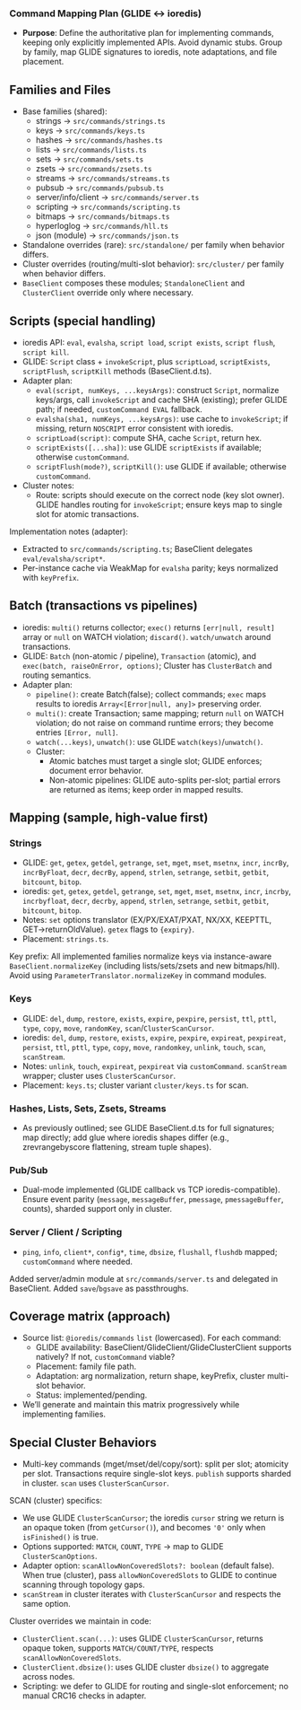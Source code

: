### Command Mapping Plan (GLIDE ↔ ioredis)

- **Purpose**: Define the authoritative plan for implementing commands, keeping only explicitly implemented APIs. Avoid dynamic stubs. Group by family, map GLIDE signatures to ioredis, note adaptations, and file placement.

## Families and Files
- Base families (shared):
  - strings → `src/commands/strings.ts`
  - keys → `src/commands/keys.ts`
  - hashes → `src/commands/hashes.ts`
  - lists → `src/commands/lists.ts`
  - sets → `src/commands/sets.ts`
  - zsets → `src/commands/zsets.ts`
  - streams → `src/commands/streams.ts`
  - pubsub → `src/commands/pubsub.ts`
  - server/info/client → `src/commands/server.ts`
  - scripting → `src/commands/scripting.ts`
  - bitmaps → `src/commands/bitmaps.ts`
  - hyperloglog → `src/commands/hll.ts`
  - json (module) → `src/commands/json.ts`
- Standalone overrides (rare): `src/standalone/` per family when behavior differs.
- Cluster overrides (routing/multi-slot behavior): `src/cluster/` per family when behavior differs.
- `BaseClient` composes these modules; `StandaloneClient` and `ClusterClient` override only where necessary.

## Scripts (special handling)
- ioredis API: `eval`, `evalsha`, `script load`, `script exists`, `script flush`, `script kill`.
- GLIDE: `Script` class + `invokeScript`, plus `scriptLoad`, `scriptExists`, `scriptFlush`, `scriptKill` methods (BaseClient.d.ts). 
- Adapter plan:
  - `eval(script, numKeys, ...keysArgs)`: construct `Script`, normalize keys/args, call `invokeScript` and cache SHA (existing); prefer GLIDE path; if needed, `customCommand EVAL` fallback.
  - `evalsha(sha1, numKeys, ...keysArgs)`: use cache to `invokeScript`; if missing, return `NOSCRIPT` error consistent with ioredis.
  - `scriptLoad(script)`: compute SHA, cache `Script`, return hex.
  - `scriptExists([...sha])`: use GLIDE `scriptExists` if available; otherwise `customCommand`.
  - `scriptFlush(mode?)`, `scriptKill()`: use GLIDE if available; otherwise `customCommand`.
- Cluster notes:
  - Route: scripts should execute on the correct node (key slot owner). GLIDE handles routing for `invokeScript`; ensure keys map to single slot for atomic transactions.

Implementation notes (adapter):
- Extracted to `src/commands/scripting.ts`; BaseClient delegates `eval/evalsha/script*`.
- Per-instance cache via WeakMap for `evalsha` parity; keys normalized with `keyPrefix`.

## Batch (transactions vs pipelines)
- ioredis: `multi()` returns collector; `exec()` returns `[err|null, result]` array or `null` on WATCH violation; `discard()`. `watch/unwatch` around transactions.
- GLIDE: `Batch` (non-atomic / pipeline), `Transaction` (atomic), and `exec(batch, raiseOnError, options)`; Cluster has `ClusterBatch` and routing semantics.
- Adapter plan:
  - `pipeline()`: create Batch(false); collect commands; `exec` maps results to ioredis `Array<[Error|null, any]>` preserving order.
  - `multi()`: create Transaction; same mapping; return `null` on WATCH violation; do not raise on command runtime errors; they become entries `[Error, null]`.
  - `watch(...keys)`, `unwatch()`: use GLIDE `watch(keys)`/`unwatch()`.
  - Cluster:
    - Atomic batches must target a single slot; GLIDE enforces; document error behavior.
    - Non-atomic pipelines: GLIDE auto-splits per-slot; partial errors are returned as items; keep order in mapped results.

## Mapping (sample, high-value first)

### Strings
- GLIDE: `get`, `getex`, `getdel`, `getrange`, `set`, `mget`, `mset`, `msetnx`, `incr`, `incrBy`, `incrByFloat`, `decr`, `decrBy`, `append`, `strlen`, `setrange`, `setbit`, `getbit`, `bitcount`, `bitop`.
- ioredis: `get`, `getex`, `getdel`, `getrange`, `set`, `mget`, `mset`, `msetnx`, `incr`, `incrby`, `incrbyfloat`, `decr`, `decrby`, `append`, `strlen`, `setrange`, `setbit`, `getbit`, `bitcount`, `bitop`.
- Notes: `set` options translator (EX/PX/EXAT/PXAT, NX/XX, KEEPTTL, GET→returnOldValue). `getex` flags to `{expiry}`.
- Placement: `strings.ts`.

Key prefix: All implemented families normalize keys via instance-aware `BaseClient.normalizeKey` (including lists/sets/zsets and new bitmaps/hll). Avoid using `ParameterTranslator.normalizeKey` in command modules.

### Keys
- GLIDE: `del`, `dump`, `restore`, `exists`, `expire`, `pexpire`, `persist`, `ttl`, `pttl`, `type`, `copy`, `move`, `randomKey`, `scan`/`ClusterScanCursor`.
- ioredis: `del`, `dump`, `restore`, `exists`, `expire`, `pexpire`, `expireat`, `pexpireat`, `persist`, `ttl`, `pttl`, `type`, `copy`, `move`, `randomkey`, `unlink`, `touch`, `scan`, `scanStream`.
- Notes: `unlink`, `touch`, `expireat`, `pexpireat` via `customCommand`. `scanStream` wrapper; cluster uses `ClusterScanCursor`.
- Placement: `keys.ts`; cluster variant `cluster/keys.ts` for scan.

### Hashes, Lists, Sets, Zsets, Streams
- As previously outlined; see GLIDE BaseClient.d.ts for full signatures; map directly; add glue where ioredis shapes differ (e.g., zrevrangebyscore flattening, stream tuple shapes).

### Pub/Sub
- Dual-mode implemented (GLIDE callback vs TCP ioredis-compatible). Ensure event parity (`message`, `messageBuffer`, `pmessage`, `pmessageBuffer`, counts), sharded support only in cluster.

### Server / Client / Scripting
- `ping`, `info`, `client*`, `config*`, `time`, `dbsize`, `flushall`, `flushdb` mapped; `customCommand` where needed.

Added server/admin module at `src/commands/server.ts` and delegated in BaseClient. Added `save`/`bgsave` as passthroughs.

## Coverage matrix (approach)
- Source list: `@ioredis/commands` `list` (lowercased). For each command:
  - GLIDE availability: BaseClient/GlideClient/GlideClusterClient supports natively? If not, `customCommand` viable?
  - Placement: family file path.
  - Adaptation: arg normalization, return shape, keyPrefix, cluster multi-slot behavior.
  - Status: implemented/pending.
- We’ll generate and maintain this matrix progressively while implementing families.

## Special Cluster Behaviors
- Multi-key commands (mget/mset/del/copy/sort): split per slot; atomicity per slot. Transactions require single-slot keys. `publish` supports sharded in cluster. `scan` uses `ClusterScanCursor`.

SCAN (cluster) specifics:
- We use GLIDE `ClusterScanCursor`; the ioredis `cursor` string we return is an opaque token (from `getCursor()`), and becomes `'0'` only when `isFinished()` is true.
- Options supported: `MATCH`, `COUNT`, `TYPE` → map to GLIDE `ClusterScanOptions`.
- Adapter option: `scanAllowNonCoveredSlots?: boolean` (default false). When true (cluster), pass `allowNonCoveredSlots` to GLIDE to continue scanning through topology gaps.
- `scanStream` in cluster iterates with `ClusterScanCursor` and respects the same option.

Cluster overrides we maintain in code:
- `ClusterClient.scan(...)`: uses GLIDE `ClusterScanCursor`, returns opaque token, supports `MATCH/COUNT/TYPE`, respects `scanAllowNonCoveredSlots`.
- `ClusterClient.dbsize()`: uses GLIDE cluster `dbsize()` to aggregate across nodes.
- Scripting: we defer to GLIDE for routing and single-slot enforcement; no manual CRC16 checks in adapter.
